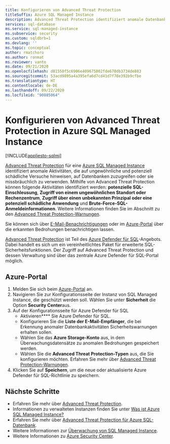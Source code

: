 ```yaml
---
title: Konfigurieren von Advanced Threat Protection
titleSuffix: Azure SQL Managed Instance
description: Advanced Threat Protection identifiziert anomale Datenbankaktivitäten, die auf potenzielle Sicherheitsrisiken für die Datenbank in Azure SQL Managed Instance hinweisen.
services: sql-database
ms.service: sql-managed-instance
ms.subservice: security
ms.custom: sqldbrb=1
ms.devlang: ''
ms.topic: conceptual
author: rmatchoro
ms.author: ronmat
ms.reviewer: vanto
ms.date: 09/21/2020
ms.openlocfilehash: d81550f5c6906e409675002fde670db3734de883
ms.sourcegitcommit: 53acd9895a4a395efa6d7cd41d7f78e392b9cfbe
ms.translationtype: HT
ms.contentlocale: de-DE
ms.lasthandoff: 09/22/2020
ms.locfileid: "90885064"
---
```

# <a name="configure-advanced-threat-protection-in-azure-sql-managed-instance"></a>Konfigurieren von Advanced Threat Protection in Azure SQL Managed Instance
[!INCLUDE[appliesto-sqlmi](../includes/appliesto-sqlmi.md)]

[Advanced Threat Protection](../database/threat-detection-overview.md) für eine [Azure SQL Managed Instance](sql-managed-instance-paas-overview.md) identifiziert anomale Aktivitäten, die auf ungewöhnliche und potenziell schädliche Versuche hinweisen, auf Datenbanken zuzugreifen oder sie missbräuchlich zu verwenden. Mithilfe von Advanced Threat Protection können folgende Aktivitäten identifiziert werden: **potenzielle SQL-Einschleusung**, **Zugriff von einem ungewöhnlichen Standort oder Rechenzentrum**, **Zugriff über einen unbekannten Prinzipal oder eine potenziell schädliche Anwendung** und **Brute-Force-SQL-Anmeldeinformationen**. Weitere Informationen finden Sie im Abschnitt zu den [Advanced Threat Protection-Warnungen](../database/threat-detection-overview.md#alerts).

Sie können sich über [E-Mail-Benachrichtigungen](../database/threat-detection-overview.md#explore-detection-of-a-suspicious-event) oder im [Azure-Portal](../database/threat-detection-overview.md#explore-alerts-in-the-azure-portal) über die erkannten Bedrohungen benachrichtigen lassen.

[Advanced Threat Protection](../database/threat-detection-overview.md) ist Teil des [Azure Defender für SQL](../database/azure-defender-for-sql.md)-Angebots. Dabei handelt es sich um ein vereinheitlichtes Paket für erweiterte SQL-Sicherheitsfunktionen. Der Zugriff auf Advanced Threat Protection und dessen Verwaltung sind über das zentrale Azure Defender für SQL-Portal möglich.

##  <a name="azure-portal"></a>Azure-Portal

1. Melden Sie sich beim [Azure-Portal](https://portal.azure.com) an. 
2. Navigieren Sie zur Konfigurationsseite der Instanz von SQL Managed Instance, die geschützt werden soll. Wählen Sie unter **Sicherheit** die Option **Security Center**aus.
3. Auf der Konfigurationsseite für Azure Defender für SQL
   - Aktivieren**** Sie Azure Defender für SQL.
   - Konfigurieren Sie die **Liste der E-Mail-Empfänger**, die bei Erkennung anomaler Datenbankaktivitäten Sicherheitswarnungen erhalten sollen.
   - Wählen Sie das **Azure Storage-Konto** aus, in dem Überwachungsdatensätze zu anomalen Bedrohungen gespeichert werden.
   - Wählen Sie die **Advanced Threat Protection-Typen** aus, die Sie konfigurieren möchten. Erfahren Sie mehr über [Advanced Threat Protection-Warnungen](../database/threat-detection-overview.md).
4. Klicken Sie auf **Speichern**, um die neue oder aktualisierte Azure Defender für SQL-Richtlinie zu speichern.

## <a name="next-steps"></a>Nächste Schritte

- Erfahren Sie mehr über [Advanced Threat Protection](../database/threat-detection-overview.md).
- Informationen zu verwalteten Instanzen finden Sie unter [Was ist Azure SQL Managed Instance?](sql-managed-instance-paas-overview.md)
- Erfahren Sie mehr über [Advanced Threat Protection für Azure SQL-Datenbank](../database/threat-detection-configure.md).
- Weitere Informationen zur [Überwachung von SQL Managed Instance](https://go.microsoft.com/fwlink/?linkid=869430).
- Weitere Informationen zu [Azure Security Center](https://docs.microsoft.com/azure/security-center/security-center-intro).
